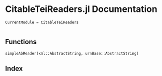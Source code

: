 # CitableTeiReaders.jl Documentation
```@meta
CurrentModule = CitableTeiReaders
```
```@contents
```
## Functions
```@docs
simpleAbReader(xml::AbstractString, urnBase::AbstractString)
```
## Index
```@index
```
